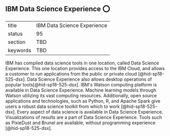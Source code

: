 ## IBM Data Science Experience :o:


|          |                             |
| -------- | --------------------------- |
| title    | IBM Data Science Experience |
| status   | 95                          |
| section  | TBD                         |
| keywords | TBD                         |




IBM has compiled data science tools in one location, called Data Science
Experience. This one location provides access to the IBM Cloud, and
allows a customer to run applications from the public or private cloud 
[@hid-sp18-525-dsx]. Data Science Experience also allows desktop
operations of popular tools[@hid-sp18-525-dsx]. IBM's Watson computing
platform is available in Data Science Experience. Machine learning
models through Watson utilizing its vast computing resources.
Additionally, open source applications and technologies, such as Python,
R, and Apache Spark give users a robust data science toolkit from which
to work [@hid-sp18-525-dsx]. Every aspect of data science is available in
Data Science Experience. Visualizations of results are a part of Data
Science Experience. Tools such as PixieDust and Brunel are available,
without programming experience [@hid-sp18-525-dsx].
